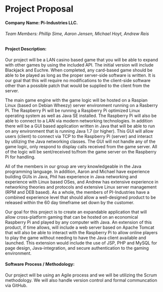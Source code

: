 Project Proposal 
=============

#### Company Name: Pi-Industries LLC.

###### Team Members: Phillip Sime, Aaron Jensen, Michael Hoyt, Andrew Reis

#### Project Description:

Our project will be a LAN casino based game that you will be able to expand with other games by using the included API.  The initial version will include Blackjack and Euchre.  When completed, any card-based game should be able to be played as long as the proper server-side software is written.  It is our goal that this will require no modifications to the client-side software other than a possible patch that would be supplied to the client from the server.

The main game engine with the game logic will be hosted on a Raspian Linux (based on Debian Wheezy) server environment running on a Rasberry Pi.  The Raspberry Pi will be running a Raspberry Pi optimized Linux operating system as well as Java SE installed.  The Raspberry Pi will also be able to connect to a LAN via modern networking technologies.  In addition there will be a GUI based application written in Java that will be able to run on any environment that is running Java 1.7 (or higher).  This GUI will allow users (client) to connect via TCP to the Raspberry Pi (server) and interact by utilizing the Java networking classes.  The GUI will not handle any of the game logic, only respond to display calls received from the game server.  All of the logic will be sent/received to/from the game server on the Raspberry Pi for handling.

All of the members in our group are very knowledgeable in the Java programming language.  In addition, Aaron and Michael have experience building GUIs in Java, Phil has experience in Java networking and experience with Linux based OSes, and Andrew has extensive experience in networking theories and protocols and extensive Linux server management (RPM and DEB based). As a whole, the members of PI-Industries have a combined experience level that should allow a well-designed product to be released within the 60 day timeframe set down by the customer.  

Our goal for this project is to create an expandable application that will allow cross-platform gaming that can be hosted on an economical Raspberry Pi and played by any computer with Java. An extension of this product, if time allows, will include a web server based on Apache Tomcat that will also be able to interact with the Raspberry Pi to allow online players to play the game without needing to have the Java client available and launched. This extension would include the use of JSP, PHP and MySQL for page design, Java-integration, and secure authentication to the gaming environment.


#### Software Process / Methodology:

Our project will be using an Agile process and we will be utilizing the Scrum methodology.  We will also handle version control and formal communcation via GitHub.
